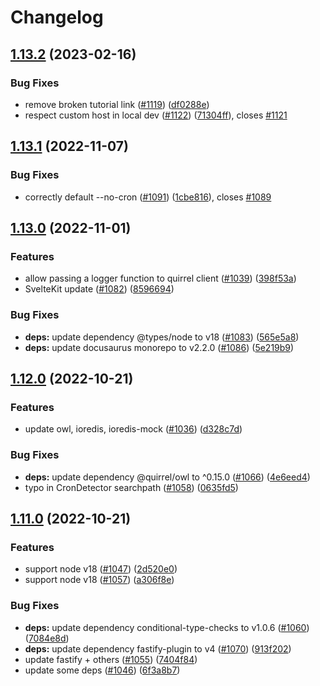 # Changelog

## [1.13.2](https://github.com/quirrel-dev/quirrel/compare/v1.13.1...v1.13.2) (2023-02-16)


### Bug Fixes

* remove broken tutorial link ([#1119](https://github.com/quirrel-dev/quirrel/issues/1119)) ([df0288e](https://github.com/quirrel-dev/quirrel/commit/df0288e1ed3362bcc8cfb79e3b4b065c735badbc))
* respect custom host in local dev ([#1122](https://github.com/quirrel-dev/quirrel/issues/1122)) ([71304ff](https://github.com/quirrel-dev/quirrel/commit/71304ff68faa09fe525db6df155779caf9ee98ba)), closes [#1121](https://github.com/quirrel-dev/quirrel/issues/1121)

## [1.13.1](https://github.com/quirrel-dev/quirrel/compare/v1.13.0...v1.13.1) (2022-11-07)


### Bug Fixes

* correctly default --no-cron ([#1091](https://github.com/quirrel-dev/quirrel/issues/1091)) ([1cbe816](https://github.com/quirrel-dev/quirrel/commit/1cbe81644e5ffb6f188e08dff1383454f1e59d0b)), closes [#1089](https://github.com/quirrel-dev/quirrel/issues/1089)

## [1.13.0](https://github.com/quirrel-dev/quirrel/compare/v1.12.0...v1.13.0) (2022-11-01)


### Features

* allow passing a logger function to quirrel client ([#1039](https://github.com/quirrel-dev/quirrel/issues/1039)) ([398f53a](https://github.com/quirrel-dev/quirrel/commit/398f53a053d18f56ed1a99ec67066003f413c6c4))
* SvelteKit update ([#1082](https://github.com/quirrel-dev/quirrel/issues/1082)) ([8596694](https://github.com/quirrel-dev/quirrel/commit/8596694038b76154b030868698f2ba75548309aa))


### Bug Fixes

* **deps:** update dependency @types/node to v18 ([#1083](https://github.com/quirrel-dev/quirrel/issues/1083)) ([565e5a8](https://github.com/quirrel-dev/quirrel/commit/565e5a8604cb326ee422784de75af0578e443dc2))
* **deps:** update docusaurus monorepo to v2.2.0 ([#1086](https://github.com/quirrel-dev/quirrel/issues/1086)) ([5e219b9](https://github.com/quirrel-dev/quirrel/commit/5e219b986cdfe5ba5ed383e616530533126ac438))

## [1.12.0](https://github.com/quirrel-dev/quirrel/compare/v1.11.0...v1.12.0) (2022-10-21)


### Features

* update owl, ioredis, ioredis-mock ([#1036](https://github.com/quirrel-dev/quirrel/issues/1036)) ([d328c7d](https://github.com/quirrel-dev/quirrel/commit/d328c7d8aaeb57b70ef6ca3b85d55aa902fb102c))


### Bug Fixes

* **deps:** update dependency @quirrel/owl to ^0.15.0 ([#1066](https://github.com/quirrel-dev/quirrel/issues/1066)) ([4e6eed4](https://github.com/quirrel-dev/quirrel/commit/4e6eed4401a93f820fec0667bfa31879bbc2e19a))
* typo in CronDetector searchpath ([#1058](https://github.com/quirrel-dev/quirrel/issues/1058)) ([0635fd5](https://github.com/quirrel-dev/quirrel/commit/0635fd5e1fe7fe3e27b3cee7fd56a68347c22423))

## [1.11.0](https://github.com/quirrel-dev/quirrel/compare/v1.10.0...v1.11.0) (2022-10-21)


### Features

* support node v18 ([#1047](https://github.com/quirrel-dev/quirrel/issues/1047)) ([2d520e0](https://github.com/quirrel-dev/quirrel/commit/2d520e0f6f736f049c3eb016c300fb907a2bd8a5))
* support node v18 ([#1057](https://github.com/quirrel-dev/quirrel/issues/1057)) ([a306f8e](https://github.com/quirrel-dev/quirrel/commit/a306f8e66d9f04f053dbc2b3d5b0d5e018de2245))


### Bug Fixes

* **deps:** update dependency conditional-type-checks to v1.0.6 ([#1060](https://github.com/quirrel-dev/quirrel/issues/1060)) ([7084e8d](https://github.com/quirrel-dev/quirrel/commit/7084e8d91dae50299e8a236f847986c19e77a84e))
* **deps:** update dependency fastify-plugin to v4 ([#1070](https://github.com/quirrel-dev/quirrel/issues/1070)) ([913f202](https://github.com/quirrel-dev/quirrel/commit/913f202b4a0d525f7bdd033b971545fc329e9466))
* update fastify + others ([#1055](https://github.com/quirrel-dev/quirrel/issues/1055)) ([7404f84](https://github.com/quirrel-dev/quirrel/commit/7404f849ef4df6672896759d4abcb66761a35da0))
* update some deps ([#1046](https://github.com/quirrel-dev/quirrel/issues/1046)) ([6f3a8b7](https://github.com/quirrel-dev/quirrel/commit/6f3a8b7aee7d8578c784c583ae014af09ed69fb1))
